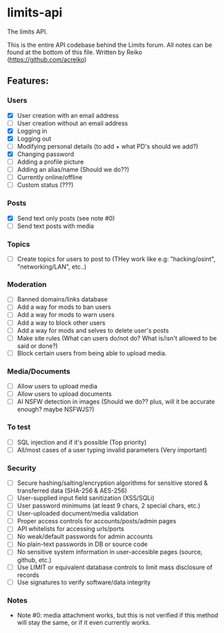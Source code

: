# limits-api
The limits API.

This is the entire API codebase behind the Limits forum.
All notes can be found at the bottom of this file.
Written by Reiko (https://github.com/acreiko)

## Features:
### Users
 - [x] User creation with an email address
 - [ ] User creation without an email address
 - [x] Logging in
 - [x] Logging out
 - [ ] Modifying personal details (to add + what PD's should we add?)
 - [x] Changing password
 - [ ] Adding a profile picture
 - [ ] Adding an alias/name (Should we do??)
 - [ ] Currently online/offline
 - [ ] Custom status (???)

### Posts
 - [x] Send text only posts (see note #0)
 - [ ] Send text posts with media
 
### Topics
 - [ ] Create topics for users to post to (THey work like e.g: "hacking/osint", "networking/LAN", etc..)

### Moderation
 - [ ] Banned domains/links database
 - [ ] Add a way for mods to ban users
 - [ ] Add a way for mods to warn users
 - [ ] Add a way to block other users
 - [ ] Add a way for mods and selves to delete user's posts
 - [ ] Make site rules (What can users do/not do? What is/isn't allowed to be said or done?)
 - [ ] Block certain users from being able to upload media.

### Media/Documents
 - [ ] Allow users to upload media
 - [ ] Allow users to upload documents
 - [ ] AI NSFW detection in images (Should we do?? plus, will it be accurate enough? maybe NSFWJS?)

### To test
 - [ ] SQL injection and if it's possible (Top priority)
 - [ ] All/most cases of a user typing invalid parameters (Very important)
 
### Security

- [ ] Secure hashing/salting/encryption algorithms for sensitive stored & transferred data (SHA-256 & AES-256)
- [ ] User-supplied input field sanitization (XSS/SQLi)
- [ ] User password minimums (at least 9 chars, 2 special chars, etc.)
- [ ] User-uploaded document/media validation 
- [ ] Proper access controls for accounts/posts/admin pages
- [ ] API whitelists for accessing urls/ports 
- [ ] No weak/default passwords for admin accounts
- [ ] No plain-text passwords in DB or source code
- [ ] No sensitive system information in user-accesible pages (source, github, etc.)
- [ ] Use LIMIT or equivalent database controls to limit mass disclosure of records 
- [ ] Use signatures to verify software/data integrity

### Notes
 - Note #0: media attachment works, but this is not verified if this method will stay the same, or if it even currently works.
